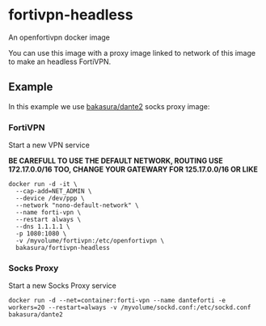 # fortivpn-headless
An openfortivpn docker image

You can use this image with a proxy image linked to network of this image to make an headless FortiVPN.

## Example

In this example we use [bakasura/dante2](https://hub.docker.com/repository/docker/bakasura/dante2) socks proxy image:

### FortiVPN

Start a new VPN service

**BE CAREFULL TO USE THE DEFAULT NETWORK, ROUTING USE 172.17.0.0/16 TOO, CHANGE YOUR GATEWARY FOR 125.17.0.0/16 OR LIKE**

```
docker run -d -it \
  --cap-add=NET_ADMIN \
  --device /dev/ppp \
  --network "nono-default-network" \
  --name forti-vpn \
  --restart always \
  --dns 1.1.1.1 \
  -p 1080:1080 \
  -v /myvolume/fortivpn:/etc/openfortivpn \
  bakasura/fortivpn-headless
```

### Socks Proxy

Start a new Socks Proxy service

```
docker run -d --net=container:forti-vpn --name danteforti -e workers=20 --restart=always -v /myvolume/sockd.conf:/etc/sockd.conf bakasura/dante2
```

